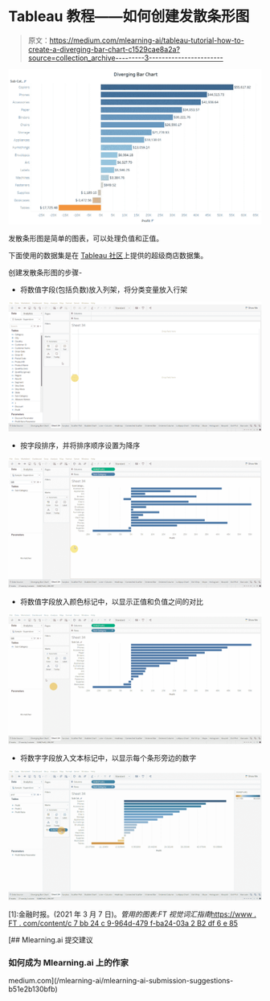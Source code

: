 # Tableau 教程——如何创建发散条形图

> 原文：<https://medium.com/mlearning-ai/tableau-tutorial-how-to-create-a-diverging-bar-chart-c1529cae8a2a?source=collection_archive---------3----------------------->

![](img/433c1538811931645ba04196266bf32b.png)

发散条形图是简单的图表，可以处理负值和正值。

下面使用的数据集是在 [Tableau 社区](https://community.tableau.com/s/question/0D54T00000CWeX8SAL/sample-superstore-sales-excelxls)上提供的超级商店数据集。

创建发散条形图的步骤-

*   将数值字段(包括负数)放入列架，将分类变量放入行架

![](img/6b0906332dcbbfdeae3984629199464d.png)

*   按字段排序，并将排序顺序设置为降序

![](img/7b3a7cd07e37ff5a369905bf86e0f306.png)

*   将数值字段放入颜色标记中，以显示正值和负值之间的对比

![](img/15e4864d39d95f3668ff604e318a2211.png)

*   将数字字段放入文本标记中，以显示每个条形旁边的数字

![](img/e1aac18510d032a8337feaa612265ffd.png)

[1]:金融时报。(2021 年 3 月 7 日)。*管用的图表:FT 视觉词汇指南*[https://www . FT . com/content/c 7 bb 24 c 9-964d-479 f-ba24-03a 2 B2 df 6 e 85](https://www.ft.com/content/c7bb24c9-964d-479f-ba24-03a2b2df6e85)

[](/mlearning-ai/mlearning-ai-submission-suggestions-b51e2b130bfb) [## Mlearning.ai 提交建议

### 如何成为 Mlearning.ai 上的作家

medium.com](/mlearning-ai/mlearning-ai-submission-suggestions-b51e2b130bfb)